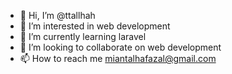 - 👋 Hi, I’m @ttallhah
- 👀 I’m interested in web development
- 🌱 I’m currently learning laravel
- 💞️ I’m looking to collaborate on web development 
- 📫 How to reach me miantalhafazal@gmail.com 

<!---
ttallhah/ttallhah is a ✨ special ✨ repository because its `README.md` (this file) appears on your GitHub profile.
You can click the Preview link to take a look at your changes.
--->
